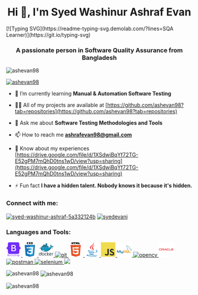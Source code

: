 <h1 align="center">Hi 👋, I'm Syed Washinur Ashraf Evan</h1>
[![Typing SVG](https://readme-typing-svg.demolab.com/?lines=SQA Learner)](https://git.io/typing-svg)
<h3 align="center">A passionate person in Software Quality Assurance from Bangladesh</h3>

<p align="left"> <img src="https://komarev.com/ghpvc/?username=ashevan98&label=Profile%20views&color=0e75b6&style=flat" alt="ashevan98" /> </p>

<p align="left"> <a href="https://github.com/ryo-ma/github-profile-trophy"><img src="https://github-profile-trophy.vercel.app/?username=ashevan98" alt="ashevan98" /></a> </p>

- 🌱 I’m currently learning **Manual & Automation Software Testing**

- 👨‍💻 All of my projects are available at [https://github.com/ashevan98?tab=repositories](https://github.com/ashevan98?tab=repositories)

- 💬 Ask me about **Software Testing Methodologies and Tools**

- 📫 How to reach me **ashrafevan98@gmail.com**

- 📄 Know about my experiences [https://drive.google.com/file/d/1XSdwiBqYf72TG-E52gPM7mQhD0tns1wD/view?usp=sharing](https://drive.google.com/file/d/1XSdwiBqYf72TG-E52gPM7mQhD0tns1wD/view?usp=sharing)

- ⚡ Fun fact **I have a hidden talent. Nobody knows it because it's hidden.**

<h3 align="left">Connect with me:</h3>
<p align="left">
<a href="https://linkedin.com/in/syed-washinur-ashraf-5a332124b" target="blank"><img align="center" src="https://raw.githubusercontent.com/rahuldkjain/github-profile-readme-generator/master/src/images/icons/Social/linked-in-alt.svg" alt="syed-washinur-ashraf-5a332124b" height="30" width="40" /></a>
<a href="https://fb.com/syedevanj" target="blank"><img align="center" src="https://raw.githubusercontent.com/rahuldkjain/github-profile-readme-generator/master/src/images/icons/Social/facebook.svg" alt="syedevanj" height="30" width="40" /></a>
</p>

<h3 align="left">Languages and Tools:</h3>
<p align="left"> <a href="https://getbootstrap.com" target="_blank" rel="noreferrer"> <img src="https://raw.githubusercontent.com/devicons/devicon/master/icons/bootstrap/bootstrap-plain-wordmark.svg" alt="bootstrap" width="40" height="40"/> </a> <a href="https://www.w3schools.com/css/" target="_blank" rel="noreferrer"> <img src="https://raw.githubusercontent.com/devicons/devicon/master/icons/css3/css3-original-wordmark.svg" alt="css3" width="40" height="40"/> </a> <a href="https://www.docker.com/" target="_blank" rel="noreferrer"> <img src="https://raw.githubusercontent.com/devicons/devicon/master/icons/docker/docker-original-wordmark.svg" alt="docker" width="40" height="40"/> </a> <a href="https://git-scm.com/" target="_blank" rel="noreferrer"> <img src="https://www.vectorlogo.zone/logos/git-scm/git-scm-icon.svg" alt="git" width="40" height="40"/> </a> <a href="https://www.w3.org/html/" target="_blank" rel="noreferrer"> <img src="https://raw.githubusercontent.com/devicons/devicon/master/icons/html5/html5-original-wordmark.svg" alt="html5" width="40" height="40"/> </a> <a href="https://www.java.com" target="_blank" rel="noreferrer"> <img src="https://raw.githubusercontent.com/devicons/devicon/master/icons/java/java-original.svg" alt="java" width="40" height="40"/> </a> <a href="https://developer.mozilla.org/en-US/docs/Web/JavaScript" target="_blank" rel="noreferrer"> <img src="https://raw.githubusercontent.com/devicons/devicon/master/icons/javascript/javascript-original.svg" alt="javascript" width="40" height="40"/> </a> <a href="https://www.mysql.com/" target="_blank" rel="noreferrer"> <img src="https://raw.githubusercontent.com/devicons/devicon/master/icons/mysql/mysql-original-wordmark.svg" alt="mysql" width="40" height="40"/> </a> <a href="https://opencv.org/" target="_blank" rel="noreferrer"> <img src="https://www.vectorlogo.zone/logos/opencv/opencv-icon.svg" alt="opencv" width="40" height="40"/> </a> <a href="https://www.oracle.com/" target="_blank" rel="noreferrer"> <img src="https://raw.githubusercontent.com/devicons/devicon/master/icons/oracle/oracle-original.svg" alt="oracle" width="40" height="40"/> </a> <a href="https://postman.com" target="_blank" rel="noreferrer"> <img src="https://www.vectorlogo.zone/logos/getpostman/getpostman-icon.svg" alt="postman" width="40" height="40"/> </a> <a href="https://www.selenium.dev" target="_blank" rel="noreferrer"> <img src="https://raw.githubusercontent.com/detain/svg-logos/780f25886640cef088af994181646db2f6b1a3f8/svg/selenium-logo.svg" alt="selenium" width="40" height="40"/> <img height="40" src="https://user-images.githubusercontent.com/48891202/135020000-067afc86-f3e9-48ad-b9a3-2c234fa0eb9f.png"></a> </p>

<p><img align="left" src="https://github-readme-stats.vercel.app/api/top-langs?username=ashevan98&show_icons=true&locale=en&layout=compact" alt="ashevan98" /></p>

<p>&nbsp;<img align="center" src="https://github-readme-stats.vercel.app/api?username=ashevan98&show_icons=true&locale=en" alt="ashevan98" /></p>

<p><img align="center" src="https://github-readme-streak-stats.herokuapp.com/?user=ashevan98&" alt="ashevan98" /></p>
